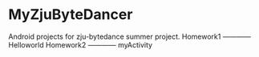 # MyZjuByteDancer
Android projects for zju-bytedance summer project.
Homework1 ———— Helloworld
Homework2 ———— myActivity
